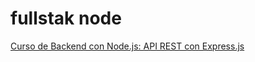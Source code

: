 # fullstak node

[Curso de Backend con Node.js: API REST con Express.js](https://platzi.com/home/clases/2485-backend-nodejs/41743-que-es-expressjs/)
